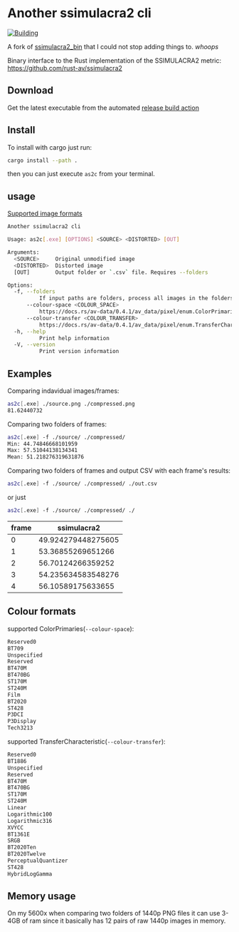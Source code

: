 # Another ssimulacra2 cli

[![Building](https://github.com/BuyMyMojo/ssimulacra2_bin/actions/workflows/rust.yml/badge.svg)](https://github.com/BuyMyMojo/ssimulacra2_bin/actions/workflows/rust.yml)

A fork of [ssimulacra2_bin](https://github.com/rust-av/ssimulacra2_bin) that I could not stop adding things to. *whoops*

Binary interface to the Rust implementation of the SSIMULACRA2 metric: <https://github.com/rust-av/ssimulacra2>

## Download

Get the latest executable from the automated [release build action](https://github.com/BuyMyMojo/ssimulacra2_bin/actions/workflows/rust.yml)

## Install

To install with cargo just run:

```bash
cargo install --path .
```

then you can just execute `as2c` from your terminal.

## usage

[Supported image formats](https://github.com/image-rs/image/blob/master/README.md#supported-image-formats)

```bash
Another ssimulacra2 cli

Usage: as2c[.exe] [OPTIONS] <SOURCE> <DISTORTED> [OUT]

Arguments:
  <SOURCE>     Original unmodified image
  <DISTORTED>  Distorted image
  [OUT]        Output folder or `.csv` file. Requires --folders

Options:
  -f, --folders
          If input paths are folders, process all images in the folders. This assumes the files are named the same in both folders.
      --colour-space <COLOUR_SPACE>
          https://docs.rs/av-data/0.4.1/av_data/pixel/enum.ColorPrimaries.html for more info [default: bt709] [possible values: reserved0, bt709, unspecified, reserved, bt470m, bt470bg, st170m, st240m, film, bt2020, st428, p3dci, p3-display, tech3213]
      --colour-transfer <COLOUR_TRANSFER>
          https://docs.rs/av-data/0.4.1/av_data/pixel/enum.TransferCharacteristic.html for more info [default: srgb] [possible values: reserved0, bt1886, unspecified, reserved, bt470m, bt470bg, st170m, st240m, linear, logarithmic100, logarithmic316, xvycc, bt1361e, srgb, bt2020-ten, bt2020-twelve, perceptual-quantizer, st428, hybrid-log-gamma]
  -h, --help
          Print help information
  -V, --version
          Print version information
```

## Examples

Comparing indavidual images/frames:

```bash
as2c[.exe] ./source.png ./compressed.png
81.62440732
```

Comparing two folders of frames:

```bash
as2c[.exe] -f ./source/ ./compressed/
Min: 44.74846668101959
Max: 57.51044138134341
Mean: 51.218276319631876
```

Comparing two folders of frames and output CSV with each frame's results:

```bash
as2c[.exe] -f ./source/ ./compressed/ ./out.csv
```

or just

```bash
as2c[.exe] -f ./source/ ./compressed/ ./
```

| frame | ssimulacra2        |
| ----- | ------------------ |
| 0     | 49.924279448275605 |
| 1     | 53.36855269651266  |
| 2     | 56.70124266359252  |
| 3     | 54.235634583548276 |
| 4     | 56.10589175633655  |

## Colour formats

supported ColorPrimaries(`--colour-space`):

```txt
Reserved0
BT709
Unspecified
Reserved
BT470M
BT470BG
ST170M
ST240M
Film
BT2020
ST428
P3DCI
P3Display
Tech3213
```

supported TransferCharacteristic(`--colour-transfer`):

```txt
Reserved0
BT1886
Unspecified
Reserved
BT470M
BT470BG
ST170M
ST240M
Linear
Logarithmic100
Logarithmic316
XVYCC
BT1361E
SRGB
BT2020Ten
BT2020Twelve
PerceptualQuantizer
ST428
HybridLogGamma
```

## Memory usage

On my 5600x when comparing two folders of 1440p PNG files it can use 3-4GB of ram since it basically has 12 pairs of raw 1440p images in memory.
